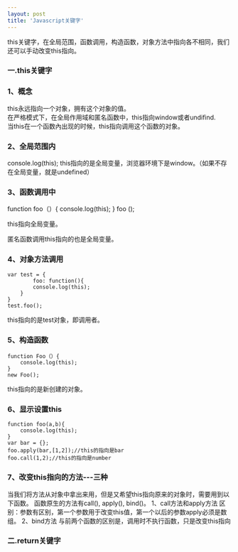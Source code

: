 ```yaml
---
layout: post
title: 'Javascript关键字'
---
```

this关键字，在全局范围，函数调用，构造函数，对象方法中指向各不相同，我们还可以手动改变this指向。
<!--break-->
### 一.this关键字
### 1、概念
this永远指向一个对象，拥有这个对象的值。   
在严格模式下，在全局作用域和匿名函数中，this指向window或者undifind.  
当this在一个函数內出现的时候，this指向调用这个函数的对象。  

### 2、全局范围内
console.log(this);
this指向的是全局变量，浏览器环境下是window。（如果不存在全局变量，就是undefined）

### 3、函数调用中
function foo（）{
	console.log(this);
}
foo ();

this指向全局变量。

匿名函数调用this指向的也是全局变量。

### 4、对象方法调用
```
var test = {
		foo: function(){
		console.log(this);
	}
}
test.foo();
```
this指向的是test对象，即调用者。

### 5、构造函数
```
function Foo（）{
	console.log(this);
}
new Foo();
```
this指向的是新创建的对象。

### 6、显示设置this
```
function foo(a,b){
	console.log(this);
}
var bar = {};
foo.apply(bar,[1,2]);//this的指向是bar
foo.call(1,2);//this的指向是number
```
### 7、改变this指向的方法---三种
当我们将方法从对象中拿出来用，但是又希望this指向原来的对象时，需要用到以下函数。
函数原生的方法有call(), apply(), bind()。
1、call方法和apply方法
区别：参数有区别，第一个参数用于改变this值，第一个以后的参数apply必须是数组。
2、bind方法
与前两个函数的区别是，调用时不执行函数，只是改变this指向

### 二.return关键字

